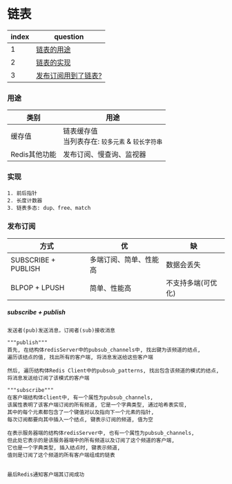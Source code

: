 # 链表

index|question
---|---
1|[链表的用途](#用途)
2|[链表的实现](#实现)
3|[发布订阅用到了链表?](#发布订阅)

### 用途
类别|用途
---|---
缓存值|链表缓存值<br>当列表存在: `较多元素` & `较长字符串`
Redis其他功能|发布订阅、慢查询、监视器

### 实现
```
1. 前后指针
2. 长度计数器
3. 链表多态: dup、free、match
```

### 发布订阅
方式|优|缺
---|---|---
SUBSCRIBE + PUBLISH|多端订阅、简单、性能高|数据会丢失
BLPOP + LPUSH|简单、性能高|不支持多端(可优化)

##### subscribe + publish
```
发送者(pub)发送消息，订阅者(sub)接收消息

"""publish"""
首先, 在结构体redisServer中的pubsub_channels中, 找出键为该频道的结点,
遍历该结点的值, 找出所有的客户端, 将消息发送给这些客户端

然后, 遍历结构体Redis Client中的pubsub_patterns, 找出包含该频道的模式的结点, 
将消息发送给订阅了该模式的客户端

"""subscribe"""
在客户端结构体client中, 有一个属性为pubsub_channels, 
该属性表明了该客户端订阅的所有频道, 它是一个字典类型, 通过哈希表实现, 
其中的每个元素都包含了一个键值对以及指向下一个元素的指针, 
每次订阅都要向其中插入一个结点, 键表示订阅的频道, 值为空

在表示服务器端的结构体redisServer中, 也有一个属性为pubsub_channels, 
但此处它表示的是该服务器端中的所有频道以及订阅了这个频道的客户端, 
它也是一个字典类型, 插入结点时, 键表示频道, 
值则是订阅了这个频道的所有客户端组成的链表


最后Redis通知客户端其订阅成功
```
